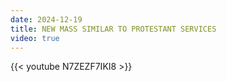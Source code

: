 ```yaml
---
date: 2024-12-19
title: NEW MASS SIMILAR TO PROTESTANT SERVICES
video: true
---
```



{{< youtube N7ZEZF7IKI8 >}}
